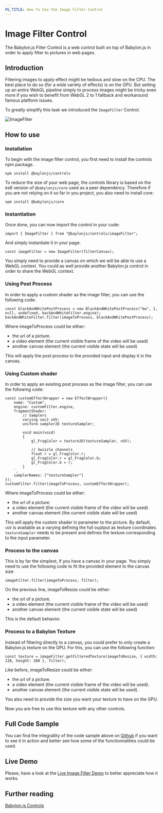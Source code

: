 ```yaml
---
PG_TITLE: How To Use the Image Filter Control
---
```


# Image Filter Control

The Babylon.js Filter Control is a web control built on top of Babylon.js in order to apply filter to pictures in web pages.

## Introduction
Filtering images to apply effect might be tedious and slow on the CPU. The best place to do so (for a wide variety of effects) is on the GPU. But setting up an entire WebGL pipeline simply to process images might be tricky even more if you wish to benefit from WebGL 2 to 1 fallback and workaround famous platform issues.

To greatly simplify this task we introduced the `ImageFilter` Control.

![ImageFilter](/img/features/controls/imageFilter.png)

## How to use

### Installation
To begin with the image filter control, you first need to install the controls npm package.

```
npm install @baylonjs/controls
```

To reduce the size of your web page, the controls library is based on the es6 version of `@babylonjs/core` used as a peer dependency. Therefore if you are not relying on it so far in you project, you also need to install core:

```
npm install @babylonjs/core
```

### Instantiation
Once done, you can now import the control in your code:

```
import { ImageFilter } from "@baylonjs/controls/imageFilter";
```

And simply instantiate it in your page:

```
const imageFilter = new ImageFilter(filterCanvas);
```

You simply need to provide a canvas on which we will be able to use a WebGL context. You could as well provide another Babylon.js control in order to share the WebGL context.

### Using Post Process
In order to apply a custom shader as the image filter, you can use the following code:

```
const blackAndWhitePostProcess = new BlackAndWhitePostProcess("bw", 1, null, undefined, backAndWhiteFilter.engine);
backAndWhiteFilter.filter(imageToProcess, blackAndWhitePostProcess);
```

Where imageToProcess could be either:
* the url of a picture.
* a video element (the current visible frame of the video will be used)
* another canvas element (the current visible state will be used)

This will apply the post process to the provided input and display it in the canvas.

### Using Custom shader
In order to apply an existing post process as the image filter, you can use the following code:

```
const customEffectWrapper = new EffectWrapper({
    name: "Custom",
    engine: customFilter.engine,
    fragmentShader: `
        // Samplers
        varying vec2 vUV;
        uniform sampler2D textureSampler;
        
        void main(void) 
        {
            gl_FragColor = texture2D(textureSampler, vUV);

            // Swizzle channels
            float r = gl_FragColor.r;
            gl_FragColor.r = gl_FragColor.b;
            gl_FragColor.b = r;
        }
    `,
    samplerNames: ["textureSampler"]
});
customFilter.filter(imageToProcess, customEffectWrapper);
```

Where imageToProcess could be either:
* the url of a picture.
* a video element (the current visible frame of the video will be used)
* another canvas element (the current visible state will be used)

This will apply the custom shader in parameter to the picture. By default, `vUV` is available as a varying defining the full ouptput as texture coordinates. `textureSampler` needs to be present and defines the texture corresponding to the input parameter.

### Process to the canvas
This is by far the simplest, if you have a canvas in your page. You simply need to use the following code to fit the provided element to the canvas size:

```
imageFilter.filter(imageToProcess, filter);
```

On the previous line, imageToResize could be either:
* the url of a picture.
* a video element (the current visible frame of the video will be used)
* another canvas element (the current visible state will be used)

This is the default behavior.

### Process to a Babylon Texture
Instead of filtering directly to a canvas, you could prefer to only create a Babylon.js texture on the GPU. For this, you can use the following function:

```
const texture = imageFilter.getFilteredTexture(imageToResize, { width: 128, height: 100 }, filter);
```

Like before, imageToResize could be either:
* the url of a picture.
* a video element (the current visible frame of the video will be used).
* another canvas element (the current visible state will be used).

You also need to provide the size you want your texture to have on the GPU.

Now you are free to use this texture with any other controls.

## Full Code Sample

You can find the integrallity of the code sample above on [Github](https://github.com/BabylonJS/Controls/blob/master/www/imageFilter/index.ts) if you want to see it in action and better see how some of the functionnalities could be used.

## Live Demo

Please, have a look at the [Live Image Filter Demo](https://controls.babylonjs.com/imageFilter) to better appreciate how it works.

## Further reading

[Babylon.js Controls](/features/controls)
